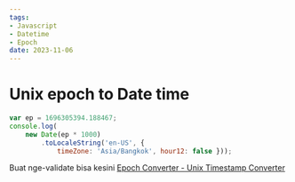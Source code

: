 ```yaml
---
tags:
- Javascript
- Datetime
- Epoch
date: 2023-11-06
---
```


# Unix epoch to Date time

```javascript
var ep = 1696305394.188467;
console.log(
    new Date(ep * 1000)
        .toLocaleString('en-US', {
            timeZone: 'Asia/Bangkok', hour12: false }));
```

Buat nge-validate bisa kesini [Epoch Converter - Unix Timestamp Converter](https://www.epochconverter.com/)